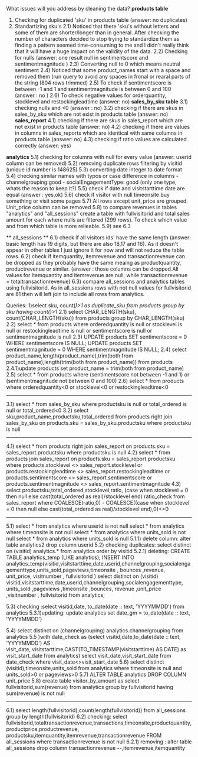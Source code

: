 What issues will you address by cleaning the data?
**products table**
1) Checking for duplicated 'sku' in products table (answer: no duplicates)
2) Standartizing sku's
2.1) Noticed that there 'sku's without letters and some of them are shorter/longer than in general. After checking the number of characters decided to stop trying to standardize them as finding a pattern seemed time-consuming to me and I didn't really think that it will have a huge impact on the validity of the data.
2.2) Checking for nulls (answer: one result null in sentimentscore and sentimentmagnitude )
2.3) Converting null to 0 which means neutral  sentiment
2.4) Noticed that some product_names start with a space and removed them (run query to avoid any spaces in fronal or rearal parts of the string (804 rows trimmed)
2.5) To check if sentimentscore is between -1 and 1 and sentimentmagnitude is between 0 and 100 (answer : no )
2.6) To check negative values for orderquantity, stocklevel and restockingleadtime (answer: no)
**sales_by_sku table**
3.1) checking nulls and <0 (answer : no)
3.2) checking if there are skus in sales_by_sku which are not exist in products table (answer: no)
**sales_report**
4.1) checking if there are skus in sales_report which are not exist in products table (answer: no) 
4.2) checking if there are values in columns in sales_reports which are identical with same columns in products table.(answer: no)
4.3) checking if ratio values are calculated correctly (answer: yes)
   
**analytics**
5.1) checking for columns with null for every value (answer: userid column can be removed)
5.2) removing duplicate rows filtering by visitid (unique id number is 148625)
5.3) converting date integer to date format
5.4) checking similar names with typos or case difference in columns 
	- channelgrouping:good
	- socialEngagementType: good (only one type, whats the reason to keep it?)
5.5) check if date and visitstarttime date are equal (answer : yes,ok)
5.6) check if visitor with null timeonsite buy something or visit some pages
5.7) All rows except unit_price are grouped. Unit_price column can be removed
5.8) to compare revenues in tables "analytics" and "all_sessions" create a table with fullvisitorid and total sales amount for each where nulls are filtered (299 rows). To check which value and from which table is more relieable.
5.9) see 6.3

** all_sessions **
6.1) check if all visitors ids' have the same length (answer: basic length has 19 digits, but there are also 18,17 and 16). As it doesn't appear in other tables I just ignore it for now and will not reduce the table rows.
6.2) check if itemquantity, itemrevenue and transactionrevenue can be dropped as they probably have the same meaing as productquantity, productrevenue or similar. (answer : those columns can be dropped.All values for Itemquantity and itemrevenue are null, while transactionrevenue = totaltransactionrevenue)
6.3) compare all_sessions and analytics tables using fullvisitorid. As in all_sessions rows with not null values for  fullvisitorid are 81 then will left join to include all rows from analytics.

  
Queries:
1)select sku, count(*)>1 as duplicate_sku from products group by sku having count(*)>1
2.1) select CHAR_LENGTH(sku), count(CHAR_LENGTH(sku)) from products group by CHAR_LENGTH(sku)
2.2) select * from products where orderedquantity is null 
							or stocklevel is null
							or restockingleadtime is null
							or sentimentscore is null
							or sentimentmagnitude is null
2.3)  UPDATE products SET sentimentscore = 0 WHERE sentimentscore IS NULL;
      UPDATE products SET sentimentmagnitude = 0 WHERE sentimentmagnitude IS NULL;
2.4) select product_name,length(product_name),trim(both from product_name),length(trim(both from product_name)) from products
2.4.1)update products set product_name = trim(both from product_name)
2.5) select * from products where (sentimentscore not between -1 and 1)	or (sentimentmagnitude not between 0 and 100)
2.6) select * from products where orderedquantity<0 or stocklevel<0 or restockingleadtime<0
***
3.1) select * from sales_by_sku where productsku is null or total_ordered is null or total_ordered<0
3.2) select sku,product_name,productsku,total_ordered 
	from products
	right join sales_by_sku on products.sku = sales_by_sku.productsku
	where productsku is null
***
4.1) select * 
	from products
	right join sales_report on products.sku = sales_report.productsku
	where productsku is null
 4.2) select * 
	from products
	join sales_report on products.sku = sales_report.productsku
	where products.stocklevel <> sales_report.stocklevel
	or products.restockingleadtime <> sales_report.restockingleadtime
	or products.sentimentscore <> sales_report.sentimentscore
	or products.sentimentmagnitude <> sales_report.sentimentmagnitude
4.3) 	select productsku,total_ordered,stocklevel,ratio,
		(case when stocklevel = 0 then null else cast(total_ordered as real)/stocklevel end) ratio_check
     	from sales_report
	where COALESCE(ratio,0) - COALESCE((case when stocklevel = 0 then null else cast(total_ordered as real)/stocklevel end),0)<>0
 ***
 5.1) select * from analytics where userid is not null
 	select * from analytics where timeonsite is not null
  	select * from analytics where units_sold is not null
  	select * from analytics where units_sold is  null
   5.1.1) delete column: alter table analytics2 drop column userid
5.2) checking duplicates: select distinct on (visitid) analytics.* from analytics order by visitid
5.2.1) deleting: CREATE TABLE analytics_temp (LIKE analytics);
		INSERT INTO analytics_temp(visitid,visitstarttime,date,userid,channelgrouping,socialengagementtype,units_sold,pageviews,timeonsite ,
    						bounces ,revenue, unit_price, visitnumber , fullvisitorid )
	select distinct on (visitid) visitid,visitstarttime,date,userid,channelgrouping,socialengagementtype, units_sold ,pageviews ,timeonsite ,bounces,
	 revenue ,unit_price ,visitnumber , fullvisitorid 
 	from analytics;

	
5.3) checking :select visitid,date, to_date(date :: text, 'YYYYMMDD') from analytics 
5.3.1)updating: update analytics set date_gm = to_date(date :: text, 'YYYYMMDD')

5.4) select distinct on (channelgrouping) analytics.channelgrouping from analytics 
5.5 )with date_check as (select visitid,date,to_date(date :: text, 'YYYYMMDD') AS	 
         		visit_date,
	   		visitstarttime,CAST(TO_TIMESTAMP(visitstarttime) AS DATE) as visit_start_date 
			from analytics)
     select visit_date,visit_start_date from date_check where visit_date<>visit_start_date
5.6) 	select distinct (visitid),timeonsite,units_sold
	from analytics
	where timeonsite is null and units_sold>0 or pageviews>0
 5.7) ALTER TABLE analytics DROP COLUMN unit_price
 5.8) create table visitor_by_amount as select fullvisitorid,sum(revenue) from analytics group by fullvisitorid having sum(revenue) is not null

 ***
 6.1) select length(fullvisitorid),count(length(fullvisitorid)) from all_sessions group by length(fullvisitorid)
 6.2) checking: select fullvisitorid,totaltransactionrevenue,transactions,timeonsite,productquantity,productprice,productrevenue,
	productsku,itemquantity,itemrevenue,transactionrevenue
	FROM all_sessions
	where transactionrevenue is not null
 6.2.1) removing : alter table all_sessions drop column transactionrevenue --,itemrevenue,itemquantity



